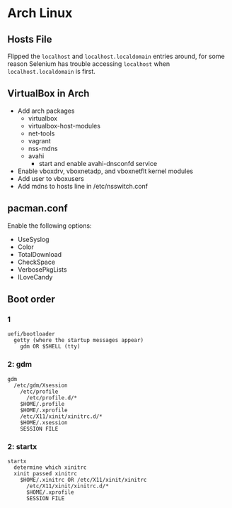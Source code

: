 # Arch Linux

## Hosts File

Flipped the `localhost` and `localhost.localdomain` entries around, for some
reason Selenium has trouble accessing `localhost` when `localhost.localdomain`
is first.

## VirtualBox in Arch

- Add arch packages
  - virtualbox
  - virtualbox-host-modules
  - net-tools
  - vagrant
  - nss-mdns
  - avahi
    - start and enable avahi-dnsconfd service
- Enable vboxdrv, vboxnetadp, and vboxnetflt kernel modules
- Add user to vboxusers
- Add mdns to hosts line in /etc/nsswitch.conf

## pacman.conf

Enable the following options:

- UseSyslog
- Color
- TotalDownload
- CheckSpace
- VerbosePkgLists
- ILoveCandy

## Boot order

### 1

```
uefi/bootloader
  getty (where the startup messages appear)
    gdm OR $SHELL (tty)
```

### 2: gdm

```
gdm
  /etc/gdm/Xsession
    /etc/profile
      /etc/profile.d/*
    $HOME/.profile
    $HOME/.xprofile
    /etc/X11/xinit/xinitrc.d/*
    $HOME/.xsession
    SESSION FILE
```

### 2: startx

```
startx
  determine which xinitrc
  xinit passed xinitrc
    $HOME/.xinitrc OR /etc/X11/xinit/xinitrc
      /etc/X11/xinit/xinitrc.d/*
      $HOME/.xprofile
      SESSION FILE
```

